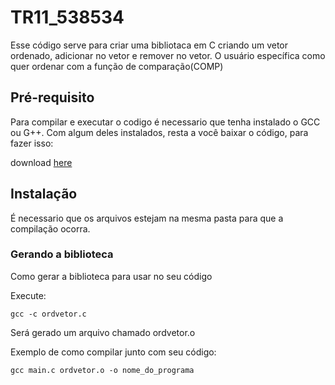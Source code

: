 # TR11_538534


Esse código serve para criar uma bibliotaca em C criando um vetor ordenado, adicionar no vetor e remover no vetor. O usuário específica como quer ordenar com a função de comparação(COMP)

## Pré-requisito
Para compilar e executar o codigo é necessario que tenha instalado o GCC ou G++. Com algum deles instalados, resta a você baixar o código, para fazer isso:

download [here](https://github.com/Gabriel-Sao-Pedro/TR11_537643/archive/refs/heads/main.zip)

## Instalação
É necessario que os arquivos estejam na mesma pasta para que a compilação ocorra.

###  Gerando a biblioteca

Como gerar a biblioteca para usar no seu código

Execute:

```
gcc -c ordvetor.c
```

Será gerado um arquivo chamado ordvetor.o

Exemplo de como compilar junto com seu código:

```
gcc main.c ordvetor.o -o nome_do_programa
```

